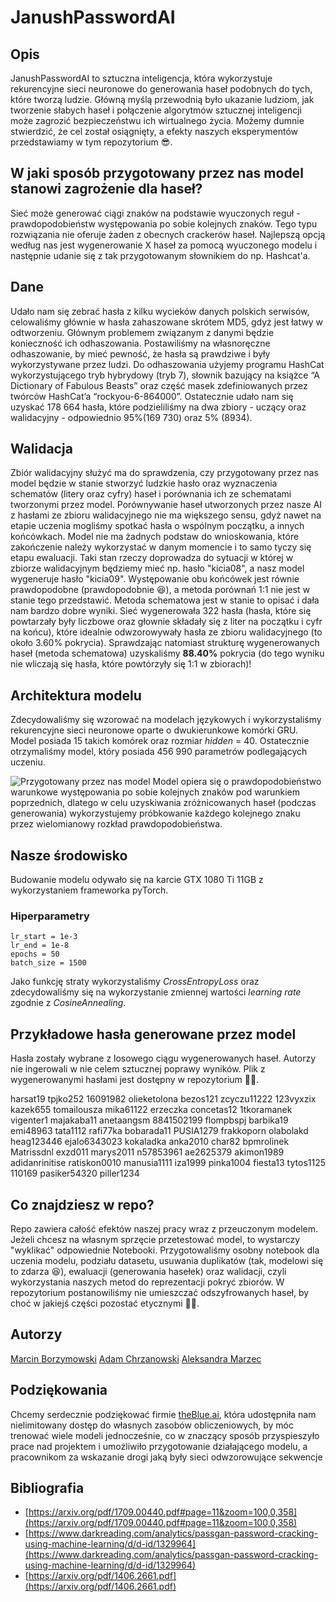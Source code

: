# JanushPasswordAI

## Opis
JanushPasswordAI to sztuczna inteligencja, która wykorzystuje rekurencyjne sieci neuronowe do generowania haseł podobnych do tych, które tworzą ludzie. Główną myślą przewodnią było ukazanie ludziom, jak tworzenie słabych haseł i połączenie algorytmów sztucznej inteligencji może zagrozić bezpieczeństwu ich wirtualnego życia. Możemy dumnie stwierdzić, że cel został osiągnięty, a efekty naszych eksperymentów przedstawiamy w tym repozytorium 😎.

## W jaki sposób przygotowany przez nas model stanowi zagrożenie dla haseł?
Sieć może generować ciągi znaków na podstawie wyuczonych reguł - prawdopodobieństw występowania po sobie kolejnych znaków. Tego typu rozwiązania nie oferuje żaden z obecnych crackerów haseł. Najlepszą opcją według nas jest wygenerowanie X haseł za pomocą wyuczonego modelu i następnie udanie się z tak przygotowanym słownikiem do np. Hashcat'a. 

## Dane
Udało nam się zebrać hasła z kilku wycieków danych polskich serwisów, celowaliśmy głównie w hasła zahaszowane skrótem MD5, gdyż jest łatwy w odtworzeniu.
Głównym problemem związanym z danymi będzie konieczność ich odhaszowania. Postawiliśmy na własnoręczne odhaszowanie, by mieć pewność, że hasła są prawdziwe i były wykorzystywane przez ludzi. 
Do odhaszowania użyjemy programu HashCat wykorzystującego tryb hybrydowy (tryb 7), słownik bazujący na książce “A Dictionary of Fabulous Beasts” oraz część masek zdefiniowanych przez twórców HashCat’a “rockyou-6-864000”.
Ostatecznie udało nam się uzyskać 178 664 hasła, które podzieliliśmy na dwa zbiory - uczący oraz walidacyjny - odpowiednio 95%(169 730) oraz 5% (8934).

## Walidacja
Zbiór walidacyjny służyć ma do sprawdzenia, czy przygotowany przez nas model będzie w stanie stworzyć ludzkie hasło oraz wyznaczenia schematów (litery oraz cyfry) haseł i porównania ich ze schematami tworzonymi przez model.
Porównywanie haseł utworzonych przez nasze AI z hasłami ze zbioru walidacyjnego nie ma większego sensu, gdyż nawet na etapie uczenia mogliśmy spotkać hasła o wspólnym początku, a innych końcówkach. Model nie ma żadnych podstaw do wnioskowania, które zakończenie należy wykorzystać w danym momencie i to samo tyczy się etapu ewaluacji. Taki stan rzeczy doprowadza do sytuacji w której w zbiorze walidacyjnym będziemy mieć np. hasło "kicia08", a nasz model wygeneruje hasło "kicia09". Występowanie obu końcówek jest równie prawdopodobne (prawdopodobnie 😆), a metoda porównań 1:1 nie jest w stanie tego przedstawić.
Metoda schematowa jest w stanie to opisać i dała nam bardzo dobre wyniki. Sieć wygenerowała 322 hasła (hasła, które się powtarzały były liczbowe oraz głownie składały się z liter na początku i cyfr na końcu), które idealnie odwzorowywały hasła ze zbioru walidacyjnego (to około 3.60% pokrycia). Sprawdzając natomiast strukturę wygenerowanych haseł (metoda schematowa) uzyskaliśmy **88.40%** pokrycia (do tego wyniku nie wliczają się hasła, które powtórzyły się 1:1 w zbiorach)! 


## Architektura modelu
Zdecydowaliśmy się wzorować na modelach językowych i wykorzystaliśmy rekurencyjne sieci neuronowe oparte o dwukierunkowe komórki GRU. Model posiada 15 takich komórek oraz rozmiar *hidden* = 40. Ostatecznie otrzymaliśmy model, który posiada 456 990 parametrów podlegających uczeniu.

![Przygotowany przez nas model](https://i.imgur.com/ytNEXZc.png)
Model opiera się o prawdopodobieństwo warunkowe występowania po sobie kolejnych znaków pod warunkiem poprzednich, dlatego w celu uzyskiwania zróżnicowanych haseł (podczas generowania) wykorzystujemy próbkowanie każdego kolejnego znaku przez wielomianowy rozkład prawdopodobieństwa.

## Nasze środowisko
Budowanie modelu  odywało się na karcie GTX 1080 Ti 11GB z wykorzystaniem frameworka pyTorch.

### Hiperparametry
```
lr_start = 1e-3
lr_end = 1e-8
epochs = 50
batch_size = 1500
```
Jako funkcję straty wykorzystaliśmy *CrossEntropyLoss* oraz zdecydowaliśmy się na wykorzystanie zmiennej wartości *learning rate* zgodnie z *CosineAnnealing*.


## Przykładowe hasła generowane przez model
Hasła zostały wybrane z losowego ciągu wygenerowanych haseł. Autorzy nie ingerowali w nie celem sztucznej poprawy wyników. Plik z wygenerowanymi hasłami jest dostępny w repozytorium 🐱‍👤.

harsat19
tpjko252
16091982
olieketolona
bezos121
zcyczu11222
123vyxzix
kazek655
tomailousza
mika61122
erzeczka
concetas12
1tkoramanek
vigenter1
majakaba11
anetaangsm
8841502199
flompbspj
barbika19
emi48963
tata1112
rafi77ka
bobarada11
PUSIA1279
frakkoporn
olabolakd
heag123446
ejalo6343023
kokaladka
anka2010
char82
bpmrolinek
Matrissdnl
exzd011
marys2011
n57853961
ae2625379
akimon1989
adidanrinitise
ratiskon0010
manusia1111
iza1999
pinka1004
fiesta13
tytos1125
110169
pasiker54320
piller1234

## Co znajdziesz w repo?
Repo zawiera całość efektów naszej pracy wraz z przeuczonym modelem. Jeżeli chcesz na własnym sprzęcie przetestować model, to wystarczy "wyklikać" odpowiednie Notebooki. Przygotowaliśmy osobny notebook dla uczenia modelu, podziału datasetu, usuwania duplikatów (tak, modelowi się to zdarza 😆), ewaluacji (generowania hasełek) oraz walidacji, czyli wykorzystania naszych metod do reprezentacji pokryć zbiorów. W repozytorium postanowiliśmy nie umieszczać odszyfrowanych haseł, by choć w jakiejś części pozostać etycznymi 🐱‍🏍.

## Autorzy
[Marcin Borzymowski](https://github.com/BMarcin)
[Adam Chrzanowski](https://github.com/chradam)
[Aleksandra Marzec](https://github.com/AleksMarzec)

## Podziękowania
Chcemy serdecznie podziękować firmie [theBlue.ai](https://theblue.ai), która udostępniła nam nielimitowany dostęp do własnych zasobów obliczeniowych, by móc trenować wiele modeli jednocześnie, co w znaczący sposób przyspieszyło prace nad projektem i umożliwiło przygotowanie działającego modelu, a pracownikom za wskazanie drogi jaką były sieci odwzorowujące sekwencje

## Bibliografia
+ [https://arxiv.org/pdf/1709.00440.pdf#page=11&zoom=100,0,358](https://arxiv.org/pdf/1709.00440.pdf#page=11&zoom=100,0,358)
+ [https://www.darkreading.com/analytics/passgan-password-cracking-using-machine-learning/d/d-id/1329964](https://www.darkreading.com/analytics/passgan-password-cracking-using-machine-learning/d/d-id/1329964)
+ [https://arxiv.org/pdf/1406.2661.pdf](https://arxiv.org/pdf/1406.2661.pdf)
